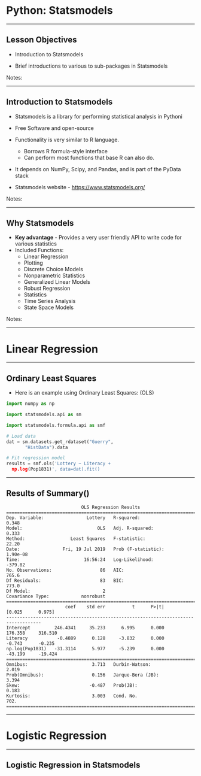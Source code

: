 # Python: Statsmodels

---

## Lesson Objectives

  * Introduction to Statsmodels

  * Brief introductions to various to sub-packages in Statsmodels

Notes:

---

## Introduction to Statsmodels

  * Statsmodels is a library for performing statistical analysis in Pythoni
   
  * Free Software and open-source
  
  * Functionality is very similar to R language.
    - Borrows R formula-style interface
    - Can perform most functions that base R can also do.

  * It depends on NumPy, Scipy, and Pandas, and is part of the PyData stack

  * Statsmodels website - https://www.statsmodels.org/


Notes:

---

## Why Statsmodels

  * **Key advantage**  - Provides a very user friendly API to write code for various statistics
  * Included Functions:
    - Linear Regression
    - Plotting
    - Discrete Choice Models
    - Nonparametric Statistics
    - Generalized Linear Models
    - Robust Regression
    - Statistics 
    - Time Series Analysis
    - State Space Models

Notes:

---


# Linear Regression
---

##  Ordinary Least Squares

 * Here is an example using Ordinary Least Squares: (OLS)

```python
import numpy as np

import statsmodels.api as sm

import statsmodels.formula.api as smf

# Load data
dat = sm.datasets.get_rdataset("Guerry",
       "HistData").data

# Fit regression model 
results = smf.ols('Lottery ~ Literacy + 
  np.log(Pop1831)', data=dat).fit()
```
<!-- {"left" : 0, "top" : 1.84, "height" : 4.07, "width" : 7.44} -->

---

## Results of Summary()


```text
                            OLS Regression Results
==============================================================================
Dep. Variable:                Lottery   R-squared:                       0.348
Model:                            OLS   Adj. R-squared:                  0.333
Method:                 Least Squares   F-statistic:                     22.20
Date:                Fri, 19 Jul 2019   Prob (F-statistic):           1.90e-08
Time:                        16:56:24   Log-Likelihood:                -379.82
No. Observations:                  86   AIC:                             765.6
Df Residuals:                      83   BIC:                             773.0
Df Model:                           2
Covariance Type:            nonrobust
===================================================================================
                      coef    std err          t      P>|t|      [0.025      0.975]
-----------------------------------------------------------------------------------
Intercept         246.4341     35.233      6.995      0.000     176.358     316.510
Literacy           -0.4889      0.128     -3.832      0.000      -0.743      -0.235
np.log(Pop1831)   -31.3114      5.977     -5.239      0.000     -43.199     -19.424
==============================================================================
Omnibus:                        3.713   Durbin-Watson:                   2.019
Prob(Omnibus):                  0.156   Jarque-Bera (JB):                3.394
Skew:                          -0.487   Prob(JB):                        0.183
Kurtosis:                       3.003   Cond. No.                         702.
==============================================================================
```
<!-- {"left" : 0, "top" : 1.38, "height" : 4.9, "width" : 10.25} -->

---

# Logistic Regression
---

## Logistic Regression in Statsmodels
